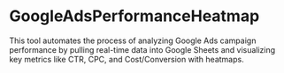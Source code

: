 # GoogleAdsPerformanceHeatmap
This tool automates the process of analyzing Google Ads campaign performance by pulling real-time data into Google Sheets and visualizing key metrics like CTR, CPC, and Cost/Conversion with heatmaps.

